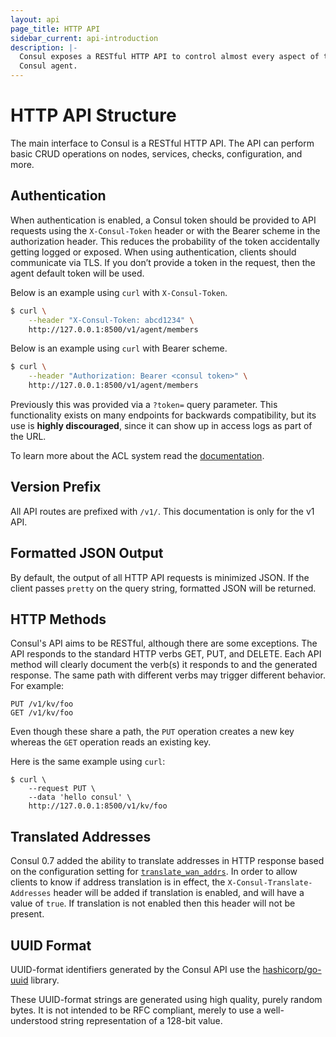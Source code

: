 ```yaml
---
layout: api
page_title: HTTP API
sidebar_current: api-introduction
description: |-
  Consul exposes a RESTful HTTP API to control almost every aspect of the
  Consul agent.
---
```


# HTTP API Structure

The main interface to Consul is a RESTful HTTP API. The API can perform basic
CRUD operations on nodes, services, checks, configuration, and more.

## Authentication

When authentication is enabled, a Consul token should be provided to API
requests using the `X-Consul-Token` header or with the
 Bearer scheme in the authorization header. 
This reduces the probability of the
token accidentally getting logged or exposed. When using authentication,
clients should communicate via TLS. If you don’t provide a token in the request, then the agent default token will be used.


Below is an example using `curl` with `X-Consul-Token`.

```sh
$ curl \
    --header "X-Consul-Token: abcd1234" \
    http://127.0.0.1:8500/v1/agent/members
```

Below is an example using `curl` with Bearer scheme.

```sh
$ curl \
    --header "Authorization: Bearer <consul token>" \
    http://127.0.0.1:8500/v1/agent/members
```

Previously this was provided via a `?token=` query parameter. This functionality
exists on many endpoints for backwards compatibility, but its use is **highly
discouraged**, since it can show up in access logs as part of the URL.

To learn more about the ACL system read the [documentation](/docs/acls/acl-system.html).

## Version Prefix

All API routes are prefixed with `/v1/`. This documentation is only for the v1 API.

## Formatted JSON Output

By default, the output of all HTTP API requests is minimized JSON. If the client
passes `pretty` on the query string, formatted JSON will be returned.

## HTTP Methods

Consul's API aims to be RESTful, although there are some exceptions. The API
responds to the standard HTTP verbs GET, PUT, and DELETE. Each API method will
clearly document the verb(s) it responds to and the generated response. The same
path with different verbs may trigger different behavior. For example:

```text
PUT /v1/kv/foo
GET /v1/kv/foo
```

Even though these share a path, the `PUT` operation creates a new key whereas
the `GET` operation reads an existing key.

Here is the same example using `curl`:

```shell
$ curl \
    --request PUT \
    --data 'hello consul' \
    http://127.0.0.1:8500/v1/kv/foo
```

## Translated Addresses

Consul 0.7 added the ability to translate addresses in HTTP response based on
the configuration setting for
[`translate_wan_addrs`](/docs/agent/options.html#translate_wan_addrs). In order
to allow clients to know if address translation is in effect, the
`X-Consul-Translate-Addresses` header will be added if translation is enabled,
and will have a value of `true`. If translation is not enabled then this header
will not be present.

## UUID Format

UUID-format identifiers generated by the Consul API use the
[hashicorp/go-uuid](https://github.com/hashicorp/go-uuid) library.

These UUID-format strings are generated using high quality, purely random bytes.
It is not intended to be RFC compliant, merely to use a well-understood string
representation of a 128-bit value.



